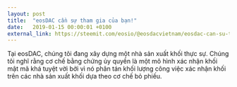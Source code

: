 ```yaml
---
layout: post
title:  "eosDAC cần sự tham gia của bạn!"
date:   2019-01-15 00:00:01 +0100
external_link: https://steemit.com/eosio/@eosdacvietnam/eosdac-can-su-tham-gia-cua-ban
---
```

Tại eosDAC, chúng tôi đang xây dựng một nhà sản xuất khối thực sự. Chúng tôi nghĩ rằng cơ chế bằng chứng ủy quyền là một mô hình xác nhận khối mật mã khá tuyệt vời bởi vì nó phân tán khối lượng công việc xác nhận khối trên các nhà sản xuất khối dựa theo cơ chế bỏ phiếu.

